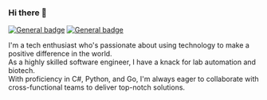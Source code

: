 ### Hi there 👋
 [![General badge](https://img.shields.io/badge/LinkedIn-0077B5?style=for-the-badge&logo=linkedin&logoColor=white)](https://www.linkedin.com/in/yanasheberla/) 
 [![General badge](https://img.shields.io/badge/Gmail-D14836?style=for-the-badge&logo=gmail&logoColor=white)](mailto:yana@sheberla.com?subject=[GitHub])

I'm a tech enthusiast who's passionate about using technology to make a positive difference in the world. 
<br>
As a highly skilled software engineer, I have a knack for lab automation and biotech. 
<br>
With proficiency in C#, Python, and Go, I'm always eager to collaborate with cross-functional teams to deliver top-notch solutions. 
